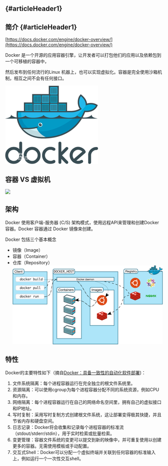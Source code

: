 ##  {#articleHeader1}

## 简介 {#articleHeader1}

[https://docs.docker.com/engine/docker-overview/](https://docs.docker.com/engine/docker-overview/)

Docker 是一个开源的应用容器引擎，让开发者可以打包他们的应用以及依赖包到一个可移植的容器中，





然后发布到任何流行的Linux 机器上，也可以实现虚拟化。容器是完全使用沙箱机制，相互之间不会有任何接口。

![](/images/docker.jpg)

## 容器 VS 虚拟机

![](https://byml.github.io/docker_info/images/docker-0.jpg)

## 架构

Docker 使用客户端-服务器 \(C/S\) 架构模式，使用远程API来管理和创建Docker容器。Docker 容器通过 Docker 镜像来创建。

Docker 包括三个基本概念

* 镜像（Image）
* 容器（Container）
* 仓库（Repository）![](/images/docker-architecture.svg)

## 特性

Docker的主要特性如下（摘自[Docker：具备一致性的自动化软件部署](http://www.infoq.com/cn/news/2013/04/Docker)\)：

1. 文件系统隔离：每个进程容器运行在完全独立的根文件系统里。
2. 资源隔离：可以使用cgroup为每个进程容器分配不同的系统资源，例如CPU和内存。
3. 网络隔离：每个进程容器运行在自己的网络命名空间里，拥有自己的虚拟接口和IP地址。
4. 写时复制：采用写时复制方式创建根文件系统，这让部署变得极其快捷，并且节省内存和硬盘空间。
5. 日志记录：Docker将会收集和记录每个进程容器的标准流（stdout/stderr/stdin），用于实时检索或批量检索。
6. 变更管理：容器文件系统的变更可以提交到新的映像中，并可重复使用以创建更多的容器。无需使用模板或手动配置。
7. 交互式Shell：Docker可以分配一个虚拟终端并关联到任何容器的标准输入上，例如运行一个一次性交互shell。

```

```



